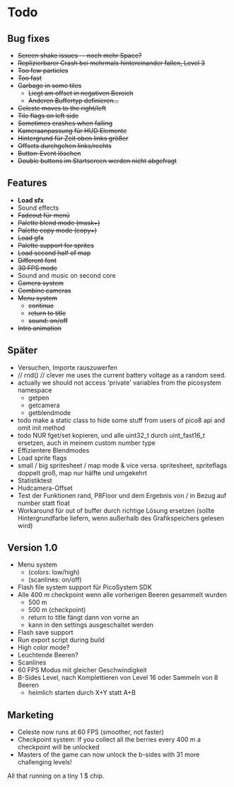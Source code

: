 # Todo

## Bug fixes

* ~~Screen shake issues -- noch mehr Space?~~
* ~~Replizierbarer Crash bei mehrmals hintereinander fallen, Level 3~~
* ~~Too few particles~~
* ~~Too fast~~
* ~~Garbage in some tiles~~
  * ~~Liegt am offset in negativen Bereich~~
  * ~~Anderen Buffertyp definieren...~~
* ~~Celeste moves to the right/left~~
* ~~Tile flags on left side~~
* ~~Sometimes crashes when falling~~
* ~~Kameraanpassung für HUD Elemente~~
* ~~Hintergrund für Zeit oben links größer~~
* ~~Offsets durchgehen links/rechts~~
* ~~Button-Event löschen~~
* ~~Double buttons im Startscreen werden nicht abgefragt~~

## Features

* **Load sfx**
* Sound effects
* ~~Fadeout für menü~~
* ~~Palette blend mode (mask+)~~
* ~~Palette copy mode (copy+)~~
* ~~Load gfx~~
* ~~Palette support for sprites~~
* ~~Load second half of map~~
* ~~Different font~~
* ~~30 FPS mode~~
* Sound and music on second core
* ~~Camera system~~
* ~~Combine cameras~~
* ~~Menu system~~
  * ~~continue~~
  * ~~return to title~~
  * ~~sound: on/off~~
* ~~Intro animation~~

## Später

* Versuchen, Importe rauszuwerfen
*  // rnd() // clever me uses the current battery voltage as a random seed.
* actually we should not access 'private' variables from the picosystem namespace
  * getpen
  * getcamera
  * getblendmode
* todo make a static class to hide some stuff from users of pico8 api and omit init method
* todo NUR fget/set kopieren, und alle uint32_t durch uint_fast16_t ersetzen,
  auch in meinem custom number type
* Effizientere Blendmodes
* Load sprite flags
* small / big spritesheet / map mode & vice versa. spritesheet, spriteflags doppelt groß, map nur hälfte und umgekehrt
* Statistiktest
* Hudcamera-Offset
* Test der Funktionen rand, P8Floor und dem Ergebnis von / in Bezug auf number statt float
* Workaround für out of buffer durch richtige Lösung ersetzen (sollte Hintergrundfarbe liefern, wenn außerhalb des Grafikspeichers gelesen wird)

## Version 1.0

* Menu system
  * (colors: low/high)
  * (scanlines: on/off)
* Flash file system support für PicoSystem SDK
* Alle 400 m checkpoint wenn alle vorherigen Beeren gesammelt wurden
  * 500 m
  * 500 m (checkpoint)
  * return to title fängt dann von vorne an
  * kann in den settings ausgeschaltet werden
* Flash save support
* Run export script during build
* High color mode?
* Leuchtende Beeren?
* Scanlines
* 60 FPS Modus mit gleicher Geschwindigkeit
* B-Sides Level, nach Komplettieren von Level 16 oder Sammeln von 8 Beeren
  * heimlich starten durch X+Y statt A+B

## Marketing
* Celeste now runs at 60 FPS (smoother, not faster)
* Checkpoint system: If you collect all the berries every 400 m a checkpoint will be unlocked
* Masters of the game can now unlock the b-sides with 31 more challenging levels!

All that running on a tiny 1 $ chip.